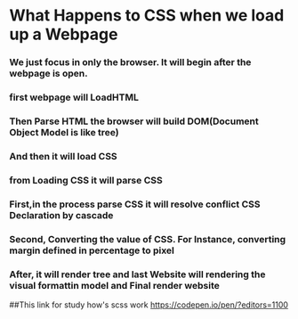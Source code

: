 # What Happens to CSS when we load up a Webpage
### We just focus in only the browser. It will begin after the webpage is open.
### first webpage will LoadHTML
### Then Parse HTML the browser will build DOM(Document Object Model is like tree)
### And then it will load CSS
### from Loading CSS it will parse CSS 
### First,in the process parse CSS it will resolve conflict CSS Declaration by cascade
### Second, Converting the value of CSS. For Instance, converting margin defined in percentage to pixel
### After, it will render tree and last Website will rendering the visual formattin model and Final render website

##This link for study how's scss work
https://codepen.io/pen/?editors=1100
